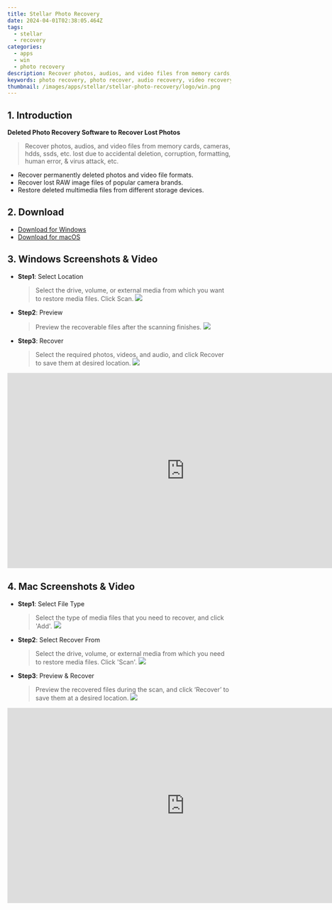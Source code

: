 ```yaml
---
title: Stellar Photo Recovery
date: 2024-04-01T02:38:05.464Z
tags: 
  - stellar
  - recovery
categories: 
  - apps
  - win
  - photo recovery
description: Recover photos, audios, and video files from memory cards, cameras, hdds, ssds, etc. lost due to accidental deletion, corruption, formatting, human error, & virus attack, etc.
keywords: photo recovery, photo recover, audio recovery, video recovery, photo recovery software, photo recovery software for windows, photo recovery software for pc, photo recovery software for android, photo recovery software for ios, photo recovery software for iphone, photo recovery software for ipad, photo recovery software for ipod, photo recovery software for macbook
thumbnail: /images/apps/stellar/stellar-photo-recovery/logo/win.png
---
```


## 1. Introduction

**Deleted Photo Recovery Software to Recover Lost Photos**

> Recover photos, audios, and video files from memory cards, cameras, hdds, ssds, etc. lost due to accidental deletion, corruption, formatting, human error, & virus attack, etc.

- Recover permanently deleted photos and video file formats.
- Recover lost RAW image files of popular camera brands.
- Restore deleted multimedia files from different storage devices. 

## 2. Download

- [Download for Windows](/stellar-photo-recovery-for-win/)
- [Download for macOS](/stellar-photo-recovery-for-mac/)

## 3. Windows Screenshots & Video

- **Step1**: Select Location
  > Select the drive, volume, or external media from which you want to restore media files. Click Scan.
  ![](/images/apps/stellar/stellar-photo-recovery/page/photo-standard-screen1.png)

- **Step2**: Preview
  > Preview the recoverable files after the scanning finishes.
  ![](/images/apps/stellar/stellar-photo-recovery/page/photo-standard-screen2.png)

- **Step3**: Recover
  > Select the required photos, videos, and audio, and click Recover to save them at desired location.
  ![](/images/apps/stellar/stellar-photo-recovery/page/photo-standard-screen3.png)


<iframe width="798" height="440" src="https://www.youtube.com/embed/vLIdtfwaoo8" title="How to Recover Deleted Photos and Videos?" frameborder="0" allow="accelerometer; autoplay; clipboard-write; encrypted-media; gyroscope; picture-in-picture; web-share" allowfullscreen></iframe>

## 4. Mac Screenshots & Video

- **Step1**: Select File Type
  > Select the type of media files that you need to recover, and click 'Add'.
  ![](/images/apps/stellar/stellar-photo-recovery/page/stellar-photo-recovery-for-mac-select-location.png)

- **Step2**: Select Recover From 
  > Select the drive, volume, or external media from which you need to restore media files. Click 'Scan'.
  ![](/images/apps/stellar/stellar-photo-recovery/page/stellar-photo-recovery-for-mac-preview.png)

- **Step3**: Preview & Recover
  > Preview the recovered files during the scan, and click ‘Recover’ to save them at a desired location.
  ![](/images/apps/stellar/stellar-photo-recovery/page/stellar-photo-recovery-for-mac-recover.png)


<iframe width="798" height="440" src="https://www.youtube.com/embed/vLIdtfwaoo8" title="How to Recover Deleted Photos and Videos?" frameborder="0" allow="accelerometer; autoplay; clipboard-write; encrypted-media; gyroscope; picture-in-picture; web-share" allowfullscreen></iframe>